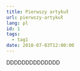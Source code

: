 ```yaml
---
title: Pierwszy artykuł
url: pierwszy-artykuł
lang: pl
id: 1
tags:
  - tag1
date: 2018-07-03T12:00:00
---
```


DDDDDDDDDDDDDD
